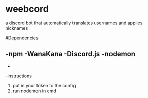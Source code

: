 # weebcord
a discord bot that automatically translates usernames and applies nicknames

#Dependencies

-npm
-WanaKana
-Discord.js
-nodemon
-
-
-instructions
1.  put in your token to the config
2.  run nodemon in cmd 

